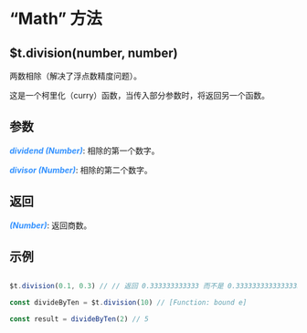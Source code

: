 # “Math” 方法

## $t.division(number, number)

两数相除（解决了浮点数精度问题）。

这是一个柯里化（curry）函数，当传入部分参数时，将返回另一个函数。

## 参数

<i style="color: #3492ff;font-weight: 700;">dividend (Number)</i>: 相除的第一个数字。

<i style="color: #3492ff;font-weight: 700;">divisor (Number)</i>: 相除的第二个数字。

## 返回

<i style="color: #3492ff;font-weight: 700;">(Number)</i>: 返回商数。

## 示例

```javascript

$t.division(0.1, 0.3) // // 返回 0.333333333333 而不是 0.33333333333333337

const divideByTen = $t.division(10) // [Function: bound e]

const result = divideByTen(2) // 5

```
